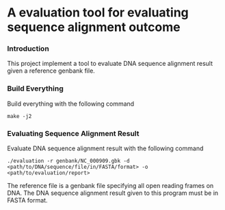 # A evaluation tool for evaluating sequence alignment outcome
### Introduction

This project implement a tool to evaluate DNA sequence alignment result given a reference genbank file.

### Build Everything

Build everything with the following command
```Shell
make -j2
```

### Evaluating Sequence Alignment Result

Evaluate DNA sequence alignment result with the following command
```Shell
./evaluation -r genbank/NC_000909.gbk -d <path/to/DNA/sequence/file/in/FASTA/format> -o <path/to/evaluation/report>
```

The reference file is a genbank file specifying all open reading frames on DNA. The DNA sequence alignment result given to this program must be in FASTA format.

